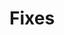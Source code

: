 <!-- 
Thanks for submitting a pull request! Please provide enough information so that others can review your pull request. If it fixes a bug, be sure to link to that issue.

Refer to CONTRIBUTING.MD for more details.
https://github.com/DagonMetric/ng-log-facebook-analytics/blob/master/CONTRIBUTING.md
-->

# Fixes
